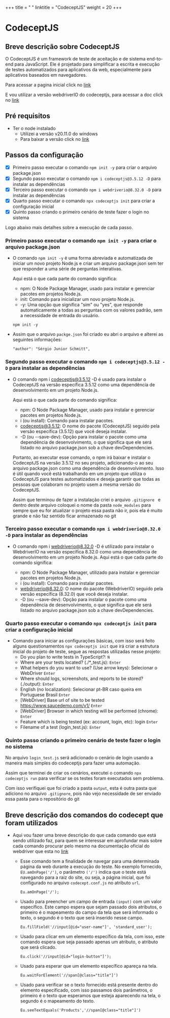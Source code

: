 +++
title = " "
linktitle = "CodeceptJS"
weight = 20
+++
# CodeceptJS
## Breve descrição sobre CodeceptJS

O CodeceptJS é um framework de teste de aceitação e de sistema end-to-end para JavaScript. Ele é projetado para simplificar a escrita e execução de testes automatizados para aplicativos da web, especialmente para aplicativos baseados em navegadores.

Para acessar a pagina inicial click no [link](https://codecept.io/)

E vou utilizar a versão webdriverIO do codeceptjs, para acessar a doc click no [link](https://codecept.io/helpers/WebDriver/#webdriver)

## Pré requisitos
* Ter o node instalado
  * Utilizei a versão v20.11.0 do windows
  * Para baixar a versão click no [link](https://nodejs.org/dist/v20.11.0/)
 
## Passos da configuração
- [X] Primeiro passo executar o comando `npm init -y` para criar o arquivo package.json
- [x] Segundo passo executar o comando `npm i codeceptjs@3.5.12 -D` para instalar as dependências
- [x] Terceiro passo executar o comando `npm i webdriverio@8.32.0 -D` para instalar as dependências
- [x] Quarto passo executar o comando `npx codeceptjs init` para criar a configuração inicial
- [X] Quinto passo criando o primeiro cenário de teste fazer o login no sistema

Logo abaixo mais detalhes sobre a execução de cada passo.

### Primeiro passo executar o comando `npm init -y` para criar o arquivo package.json
* O comando `npm init -y` é uma forma abreviada e automatizada de iniciar um novo projeto Node.js e criar um arquivo package.json sem ter que responder a uma série de perguntas interativas.
 
  Aqui está o que cada parte do comando significa:
  * npm: O Node Package Manager, usado para instalar e gerenciar pacotes em projetos Node.js.
  * init: Comando para inicializar um novo projeto Node.js.
  * -y: Uma opção que significa "sim" ou "yes", que responde automaticamente a todas as perguntas com os valores padrão, sem a necessidade de entrada do usuário.
  ```
  npm init -y
  ```
* Assim que o arquivo `packge.json` foi criado eu abri o arquivo e alterei as seguintes informações:
  ```
  "author": "Sérgio Junior Schmitt",
  ```

### Segundo passo executar o comando `npm i codeceptjs@3.5.12 -D` para instalar as dependências
* O comando npm i codeceptjs@3.5.12 -D é usado para instalar o CodeceptJS na versão específica 3.5.12 como uma dependência de desenvolvimento em um projeto Node.js.
 
  Aqui está o que cada parte do comando significa:
  * npm: O Node Package Manager, usado para instalar e gerenciar pacotes em projetos Node.js.
  * i (ou install): Comando para instalar pacotes.
  * codeceptjs@3.5.12: O nome do pacote (CodeceptJS) seguido pela versão específica (3.5.12) que você deseja instalar.
  * -D (ou --save-dev): Opção para instalar o pacote como uma dependência de desenvolvimento, o que significa que ele será listado no arquivo package.json sob a chave devDependencies.

  Portanto, ao executar esse comando, o npm irá baixar e instalar o CodeceptJS na versão 3.5.12 no seu projeto, adicionando-o ao seu arquivo package.json como uma dependência de desenvolvimento. Isso é útil quando você está trabalhando em um projeto que utiliza o CodeceptJS para testes automatizados e deseja garantir que todas as pessoas que colaboram no projeto usem a mesma versão do CodeceptJS.

  Assim que terminou de fazer a instalação criei o arquivo `.gitignore ` e dentro deste arquivo coloquei o nome da pasta `node_modules` para sempre que eu for atualizar o projeto essa pasta não ir, pois ela é muito grande e não faz sentido ficar armazenado no git

### Terceiro passo executar o comando `npm i webdriverio@8.32.0 -D` para instalar as dependências  
* O comando npm i webdriverio@8.32.0 -D é utilizado para instalar o WebdriverIO na versão específica 8.32.0 como uma dependência de desenvolvimento em um projeto Node.js. Aqui está o que cada parte do comando significa:

  * npm: O Node Package Manager, utilizado para instalar e gerenciar pacotes em projetos Node.js.
  * i (ou install): Comando para instalar pacotes.
  * webdriverio@8.32.0: O nome do pacote (WebdriverIO) seguido pela versão específica (8.32.0) que você deseja instalar.
  * -D (ou --save-dev): Opção para instalar o pacote como uma dependência de desenvolvimento, o que significa que ele será listado no arquivo package.json sob a chave devDependencies.
 
### Quarto passo executar o comando `npx codeceptjs init` para criar a configuração inicial
  * Comando para iniciar as configurações básicas, com isso será feito alguns questionamentos `npx codeceptjs init` que irá criar a estrutura inicial do projeto de teste, segue as respostas utilizadas nesse projeto:
    * Do you plan to write tests in TypeScript?: `N`
    * Where are your tests located? (./*_test.js): `Enter`
    * What helpers do you want to use? (Use arrow keys): Selecionar o WebDriver `Enter`
    * Where should logs, screenshots, and reports to be stored? (./output): `Enter`
    * English (no localization): Selecionar pt-BR caso queira em Portuguese Brasil `Enter`
    * [WebDriver] Base url of site to be tested https://www.saucedemo.com/v1/ `Enter`
    * [WebDriver] Browser in which testing will be performed (chrome): `Enter`
    * Feature which is being tested (ex: account, login, etc): login `Enter`
    * Filename of a test (login_test.js): `Enter`
 
### Quinto passo criando o primeiro cenário de teste fazer o login no sistema

No arquivo `login_test.js` será adicionado o cenário de login usando a maneira mais simples do codeceptjs para fazer uma automação.


Assim que terminei de criar os cenários, executei o comando `npx codeceptjs run` para verificar se os testes foram executados sem problema.


Com isso verifiquei que foi criado a pasta `output`, esta é outra pasta que adiciono no arquivo `.gitignore`, pois não vejo necessidade de ser enviado essa pasta para o repositório do git


## Breve descrição dos comandos do codecept que foram utilizados
* Aqui vou fazer uma breve descrição do que cada comando que está sendo utilizado faz, para quem se interessar em aprofundar mais sobre cada comando procurar pelo mesmo na documentação oficial do webdriver que esta no [link](https://codecept.io/helpers/WebDriver/)
  
  * Esse comando tem a finalidade de navegar para uma determinada página da web durante a execução do teste.
  No exemplo fornecido, `EU.amOnPage('/')`, o parâmetro `('/')` indica que o teste está navegando para a raiz do site, ou seja, a página inicial, que foi configurado no arquivo `codecept.conf.js` no atributo `url`.
    ```
    Eu.amOnPage('/');
    ```
  * Usado para preencher um campo de entrada `(input)` com um valor específico. Este campo espera que sejam passado dois atributos, o primeiro é o mapeamento do campo da tela que será informado o texto, o segundo é o texto que será inserido nesse campo.
    ```
    Eu.fillField('//input[@id="user-name"]', 'standard_user');
    ```
  * Usado para clicar em um elemento específico da tela, com isso, este comando espera que seja passado apenas um atributo, o atributo que será clicado.
    ```
    Eu.click('//input[@id="login-button"]');
    ```
  * Usado para esperar que um elemento específico apareça na tela.
    ```
    Eu.waitForElement('//span[@class="title"]')
    ```
  * Usado para verificar se o texto fornecido está presente dentro do elemento especificado, com isso passamos dois parâmetros, o primeiro é o texto que esperamos que esteja aparecendo na tela, o segundo é o mapeamento do texto.
    ```
    Eu.seeTextEquals('Products','//span[@class="title"]')
    ```
